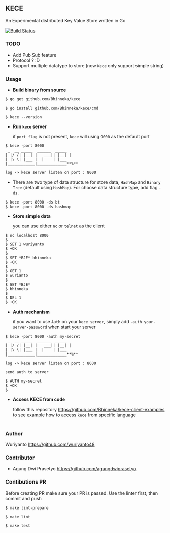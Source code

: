 ## KECE

An Experimental distributed Key Value Store written in Go

[![Build Status](https://travis-ci.org/Bhinneka/kece.svg?branch=master)](https://travis-ci.org/Bhinneka/kece)

### TODO
- Add Pub Sub feature
- Protocol ? :D
- Support multiple datatype to store (now `Kece` only support simple string)

### Usage
- <b>Build binary from source</b>
```shell
$ go get github.com/Bhinneka/kece

$ go install github.com/Bhinneka/kece/cmd

$ kece --version
```

- <b>Run `kece` server</b>

    if `port flag` is not present, `kece` will using `9000` as the default port
```shell
$ kece -port 8000
 _  __ _____  ______  _____
| |/ /| |__| |   ___|| |__| |
| |\ \| |___ |  |    | |___
|____________|_____________**%**

log -> kece server listen on port : 8000
```

- There are two type of data structure for store data, `HashMap` and `Binary Tree` (default using `HashMap`). For choose data structure type, add flag `-ds`.
```shell
$ kece -port 8000 -ds bt
$ kece -port 8000 -ds hashmap
```

- <b>Store simple data</b>
    
    you can use either `nc` or `telnet` as the client
```shell
$ nc localhost 8000
$
$ SET 1 wuriyanto
$ +OK
$
$ SET *BJE* bhinneka
$ +OK
$
$ GET 1
$ wurianto
$
$ GET *BJE*
$ bhinneka
$
$ DEL 1
$ +OK
```

- <b>Auth mechanism</b>

    if you want to use `Auth` on your `kece server`, simply add `-auth your-server-password` when start your server
```shell
$ kece -port 8000 -auth my-secret
 _  __ _____  ______  _____
| |/ /| |__| |   ___|| |__| |
| |\ \| |___ |  |    | |___
|____________|_____________**%**

log -> kece server listen on port : 8000
```

    send auth to server
```shell
$ AUTH my-secret
$ +OK
$
```

- <b>Access KECE from code</b>

    follow this repository https://github.com/Bhinneka/kece-client-examples to see example how to access `kece` from specific language


#

### Author
Wuriyanto https://github.com/wuriyanto48

### Contributor
- Agung Dwi Prasetyo https://github.com/agungdwiprasetyo

### Contibutions PR
Before creating PR make sure your PR is passed. 
Use the linter first, then commit and push

```
$ make lint-prepare

$ make lint

$ make test
```